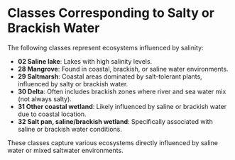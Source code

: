 # Classes Corresponding to Salty or Brackish Water

The following classes represent ecosystems influenced by salinity:

- **02 Saline lake**: Lakes with high salinity levels.
- **28 Mangrove**: Found in coastal, brackish, or saline water environments.
- **29 Saltmarsh**: Coastal areas dominated by salt-tolerant plants, influenced by salty or brackish water.
- **30 Delta**: Often includes brackish zones where river and sea water mix (not always salty).
- **31 Other coastal wetland**: Likely influenced by saline or brackish water due to coastal location.
- **32 Salt pan, saline/brackish wetland**: Specifically associated with saline or brackish water conditions.

These classes capture various ecosystems directly influenced by saline water or mixed saltwater environments.
